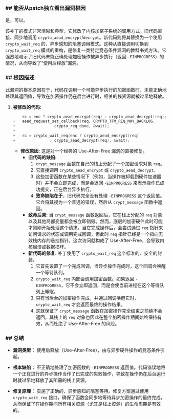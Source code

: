### **## 能否从patch独立看出漏洞根因**
是，可以。

该补丁的模式非常清晰和典型，它修改了内核加密子系统的调用方式。旧代码直接、同步地调用 `crypto_aead_encrypt`/`decrypt`。新代码则将其替换为一个使用 `crypto_wait_req` 的、异步感知的阻塞调用模式。这种从直接调用切换到 `crypto_wait_req` 模式的重构，是修复一类特定竞态条件漏洞的教科书式方法。它强烈地暗示了旧代码未能正确处理加密操作被异步执行（返回 `-EINPROGRESS`）的情况，从而导致了“使用后释放”漏洞。

### **## 根因描述**

此漏洞的根本原因在于，代码在调用一个可能异步执行的加密函数时，未能正确地处理其返回值，导致在加密操作仍在后台进行时，相关的栈资源就被过早地释放。

1.  **被修改的代码:**
    ```c
    -	rc = enc ? crypto_aead_encrypt(req) : crypto_aead_decrypt(req);
    +	aead_request_set_callback(req, CRYPTO_TFM_REQ_MAY_BACKLOG,
    +				  crypto_req_done, &wait);
    +
    +	rc = crypto_wait_req(enc ? crypto_aead_encrypt(req)
    +				: crypto_aead_decrypt(req), &wait);
    ```
    *   **修改原因:** 这是对一个经典的 Use-After-Free 漏洞的直接修复。
        *   **旧代码的缺陷:**
            1.  `crypt_message` 函数在自己的栈上分配了一个加密请求对象 `req`。
            2.  它直接调用 `crypto_aead_encrypt` 或 `crypto_aead_decrypt`。
            3.  这些加密函数在某些情况下（例如，当操作被卸载到硬件加速器时）并不会立即完成，而是会返回 `-EINPROGRESS` 来表示操作已成功提交，正在后台异步执行。
            4.  **致命缺陷在于**，旧代码完全没有处理 `-EINPROGRESS` 这个返回值。它会将其视为一个普通的错误，然后从 `crypt_message` 函数中返回。
        *   **致命后果:** 当 `crypt_message` 函数返回后，它在栈上分配的 `req` 对象以及其他局部变量都会被立即销毁。然而，底层的加密硬件此时可能才刚刚开始处理这个请求。当它完成操作后，会尝试通过 `req` 指针来访问请求的状态或调用完成回调，但此时 `req` 指针已经是一个指向无效栈内存的悬挂指针。这次访问就构成了 Use-After-Free，会导致内核崩溃或数据损坏。
        *   **新代码的修复:** 补丁使用了 `crypto_wait_req` 这个标准的、安全的封装。
            1.  它首先设置了一个完成回调，当异步操作完成时，这个回调会唤醒一个等待队列。
            2.  `crypto_wait_req` 内部会调用加密函数。如果返回 `-EINPROGRESS`，它不会立即返回，而是会使当前进程在这个等待队列上睡眠。
            3.  只有当后台的加密操作完成，并通过回调唤醒它时，`crypto_wait_req` 才会返回最终的操作结果。
            4.  这就保证了 `crypt_message` 函数在加密操作完全结束之前绝不会返回，其栈上的 `req` 对象也因此在整个加密操作期间始终保持有效，从而杜绝了 Use-After-Free 的风险。

### **## 总结**

*   **漏洞类型：**
    使用后释放（Use-After-Free），由与异步硬件操作的竞态条件引起。

*   **根本缺陷：**
    不正确地处理了加密函数的 `-EINPROGRESS` 返回值。代码错误地将一个正在进行的异步操作当作了已完成的失败操作，导致在操作仍在后台运行时就过早地释放了其所需的栈上资源。

*   **修复原理：**
    实施了正确的、异步感知的阻塞等待。修复方案通过使用 `crypto_wait_req` 接口，确保了函数会同步地等待异步加密操作的最终完成，从而保证了在操作期间所有相关资源（尤其是栈上资源）的生命周期是有效的。